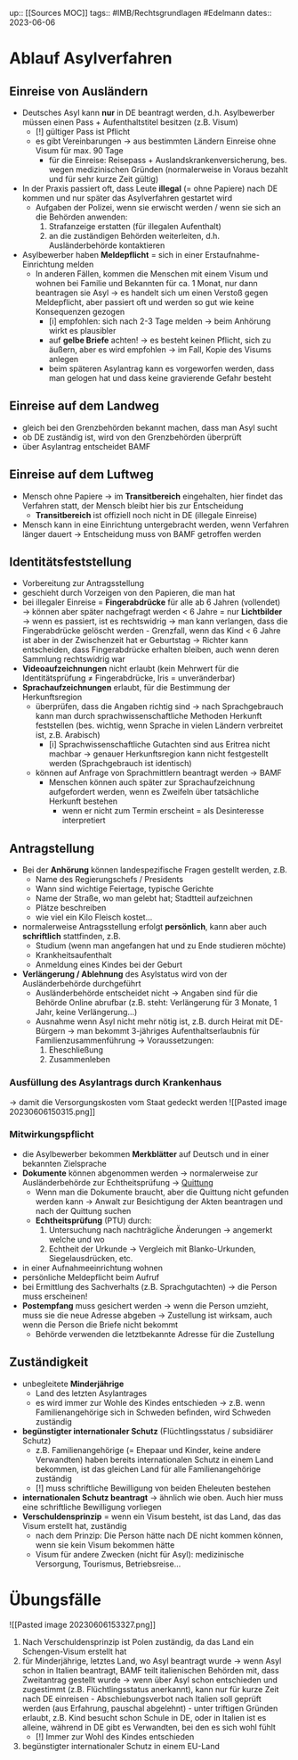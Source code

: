 up:: [[Sources MOC]]
tags:: #IMB/Rechtsgrundlagen #Edelmann 
dates:: 2023-06-06

# Ablauf Asylverfahren
## Einreise von Ausländern
- Deutsches Asyl kann **nur** in DE beantragt werden, d.h. Asylbewerber müssen einen Pass + Aufenthaltstitel besitzen (z.B. Visum)
	- [!] gültiger Pass ist Pflicht
	- es gibt Vereinbarungen → aus bestimmten Ländern Einreise ohne Visum für max. 90 Tage
		- für die Einreise: Reisepass + Auslandskrankenversicherung, bes. wegen medizinischen Gründen (normalerweise in Voraus bezahlt und für sehr kurze Zeit gültig)
- In der Praxis passiert oft, dass Leute **illegal** (= ohne Papiere) nach DE kommen und nur später das Asylverfahren gestartet wird
	- Aufgaben der Polizei, wenn sie erwischt werden / wenn sie sich an die Behörden anwenden:
		1. Strafanzeige erstatten (für illegalen Aufenthalt)
		2. an die zuständigen Behörden weiterleiten, d.h. Ausländerbehörde kontaktieren
- Asylbewerber haben **Meldepflicht** = sich in einer Erstaufnahme-Einrichtung melden
	- In anderen Fällen, kommen die Menschen mit einem Visum und wohnen bei Familie und Bekannten für ca. 1 Monat, nur dann beantragen sie Asyl
		→ es handelt sich um einen Verstoß gegen Meldepflicht, aber passiert oft und werden so gut wie keine Konsequenzen gezogen
		- [i] empfohlen: sich nach 2-3 Tage melden → beim Anhörung wirkt es plausibler
		- auf **gelbe Briefe** achten!
			→ es besteht keinen Pflicht, sich zu äußern, aber es wird empfohlen
			→ im Fall, Kopie des Visums anlegen
		- beim späteren Asylantrag kann es vorgeworfen werden, dass man gelogen hat und dass keine gravierende Gefahr besteht
## Einreise auf dem Landweg
- gleich bei den Grenzbehörden bekannt machen, dass man Asyl sucht
- ob DE zuständig ist, wird von den Grenzbehörden überprüft
- über Asylantrag entscheidet BAMF
## Einreise auf dem Luftweg
- Mensch ohne Papiere → im **Transitbereich** eingehalten, hier findet das Verfahren statt, der Mensch bleibt hier bis zur Entscheidung
	- **Transitbereich** ist offiziell noch nicht in DE (illegale Einreise)
- Mensch kann in eine Einrichtung untergebracht werden, wenn Verfahren länger dauert → Entscheidung muss von BAMF getroffen werden
## Identitätsfeststellung
- Vorbereitung zur Antragsstellung
- geschieht durch Vorzeigen von den Papieren, die man hat
- bei illegaler Einreise = **Fingerabdrücke** für alle ab 6 Jahren (vollendet) → können aber später nachgefragt werden
	< 6 Jahre = nur **Lichtbilder**
	→ wenn es passiert, ist es rechtswidrig → man kann verlangen, dass die Fingerabdrücke gelöscht werden
		- Grenzfall, wenn das Kind < 6 Jahre ist aber in der Zwischenzeit hat er Geburtstag → Richter kann entscheiden, dass Fingerabdrücke erhalten bleiben, auch wenn deren Sammlung rechtswidrig war
- **Videoaufzeichnungen** nicht erlaubt (kein Mehrwert für die Identitätsprüfung ≠ Fingerabdrücke, Iris = unveränderbar)
- **Sprachaufzeichnungen** erlaubt, für die Bestimmung der Herkunftsregion
	- überprüfen, dass die Angaben richtig sind → nach Sprachgebrauch kann man durch sprachwissenschaftliche Methoden Herkunft feststellen (bes. wichtig, wenn Sprache in vielen Ländern verbreitet ist, z.B. Arabisch)
		- [i] Sprachwissenschaftliche Gutachten sind aus Eritrea nicht machbar → genauer Herkunftsregion kann nicht festgestellt werden (Sprachgebrauch ist identisch)
	- können auf Anfrage von Sprachmittlern beantragt werden → BAMF
		- Menschen können auch später zur Sprachaufzeichnung aufgefordert werden, wenn es Zweifeln über tatsächliche Herkunft bestehen
			- wenn er nicht zum Termin erscheint = als Desinteresse interpretiert
## Antragstellung
- Bei der **Anhörung** können landespezifische Fragen gestellt werden, z.B.
	- Name des Regierungschefs / Presidents
	- Wann sind wichtige Feiertage, typische Gerichte
	- Name der Straße, wo man gelebt hat; Stadtteil aufzeichnen
	- Plätze beschreiben
	- wie viel ein Kilo Fleisch kostet…
- normalerweise Antragsstellung erfolgt **persönlich**, kann aber auch **schriftlich** stattfinden, z.B. 
	- Studium (wenn man angefangen hat und zu Ende studieren möchte)
	- Krankheitsaufenthalt
	- Anmeldung eines Kindes bei der Geburt
- **Verlängerung / Ablehnung** des Asylstatus wird von der Ausländerbehörde durchgeführt
	- Ausländerbehörde entscheidet nicht → Angaben sind für die Behörde Online abrufbar (z.B. steht: Verlängerung für 3 Monate, 1 Jahr, keine Verlängerung…)
	- Ausnahme wenn Asyl nicht mehr nötig ist, z.B. durch Heirat mit DE-Bürgern → man bekommt 3-jähriges Aufenthaltserlaubnis für Familienzusammenführung → Voraussetzungen:
		1. Eheschließung
		2. Zusammenleben
### Ausfüllung des Asylantrags durch Krankenhaus
→ damit die Versorgungskosten vom Staat gedeckt werden
![[Pasted image 20230606150315.png]]


### Mitwirkungspflicht
- die Asylbewerber bekommen **Merkblätter** auf Deutsch und in einer bekannten Zielsprache
- **Dokumente** können abgenommen werden → normalerweise zur Ausländerbehörde zur Echtheitsprüfung → <u>Quittung</u>
	- Wenn man die Dokumente braucht, aber die Quittung nicht gefunden werden kann → Anwalt zur Besichtigung der Akten beantragen und nach der Quittung suchen
	- **Echtheitsprüfung** (PTU) durch:
		1. Untersuchung nach nachträgliche Änderungen → angemerkt welche und wo
		2. Echtheit der Urkunde → Vergleich mit Blanko-Urkunden, Siegelausdrücken, etc.
- in einer Aufnahmeeinrichtung wohnen
- persönliche Meldepflicht beim Aufruf
- bei Ermittlung des Sachverhalts (z.B. Sprachgutachten) → die Person muss erscheinen!
- **Postempfang** muss gesichert werden → wenn die Person umzieht, muss sie die neue Adresse abgeben → Zustellung ist wirksam, auch wenn die Person die Briefe nicht bekommt
	- Behörde verwenden die letztbekannte Adresse für die Zustellung

## Zuständigkeit
- unbegleitete **Minderjährige**
	- Land des letzten Asylantrages
	- es wird immer zur Wohle des Kindes entschieden → z.B. wenn Familienangehörige sich in Schweden befinden, wird Schweden zuständig
- **begünstigter internationaler Schutz** (Flüchtlingsstatus / subsidiärer Schutz)
	- z.B. Familienangehörige (= Ehepaar und Kinder, keine andere Verwandten) haben bereits internationalen Schutz in einem Land bekommen, ist das gleichen Land für alle Familienangehörige zuständig 
	- [!] muss schriftliche Bewilligung von beiden Eheleuten bestehen 
- **internationalen Schutz beantragt** → ähnlich wie oben. Auch hier muss eine schriftliche Bewilligung vorliegen
- **Verschuldensprinzip** = wenn ein Visum besteht, ist das Land, das das Visum erstellt hat, zuständig 
	- nach dem Prinzip: Die Person hätte nach DE nicht kommen können, wenn sie kein Visum bekommen hätte
	- Visum für andere Zwecken (nicht für Asyl): medizinische Versorgung, Tourismus, Betriebsreise...
# Übungsfälle
![[Pasted image 20230606153327.png]]
1. Nach Verschuldensprinzip ist Polen zuständig, da das Land ein Schengen-Visum erstellt hat
2. für Minderjährige, letztes Land, wo Asyl beantragt wurde
	→ wenn Asyl schon in Italien beantragt, BAMF teilt italienischen Behörden mit, dass Zweitantrag gestellt wurde
	→ wenn über Asyl schon entschieden und zugestimmt (z.B. Flüchtlingsstatus anerkannt), kann nur für kurze Zeit nach DE einreisen
		- Abschiebungsverbot nach Italien soll geprüft werden (aus Erfahrung, pauschal abgelehnt)
		- unter triftigen Gründen erlaubt, z.B. Kind besucht schon Schule in DE, oder in Italien ist es alleine, während in DE gibt es Verwandten, bei den es sich wohl fühlt
	- [!] Immer zur Wohl des Kindes entschieden
3. begünstigter internationaler Schutz in einem EU-Land
